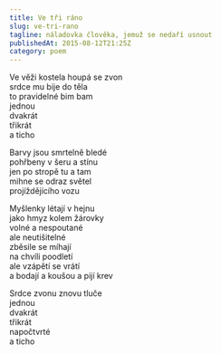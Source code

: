 ```yaml
---
title: Ve tři ráno
slug: ve-tri-rano
tagline: náladovka člověka, jemuž se nedaří usnout
publishedAt: 2015-08-12T21:25Z
category: poem
---
```

Ve věži kostela houpá se zvon \
srdce mu bije do těla \
to pravidelné bim bam \
jednou \
dvakrát \
třikrát \
a ticho

Barvy jsou smrtelně bledé \
pohřbeny v šeru a stínu \
jen po stropě tu a tam \
mihne se odraz světel \
projíždějícího vozu

Myšlenky létají v hejnu \
jako hmyz kolem žárovky \
volné a nespoutané \
ale neutišitelné \
zběsile se míhají \
na chvíli poodletí \
ale vzápětí se vrátí \
a bodají a koušou a pijí krev

Srdce zvonu znovu tluče \
jednou \
dvakrát \
třikrát \
napočtvrté \
a ticho
